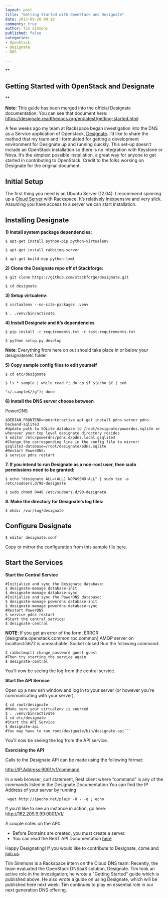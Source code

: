 ```yaml
---
layout: post
title: "Getting Started with OpenStack and Designate"
date: 2013-09-20 09:18
comments: true
author: Tim Simmons
published: false
categories: 
- OpenStack
- Designate
- DNS

---
```


**

Getting Started with OpenStack and Designate
--------------------------------------------

**


**Note**: This guide has been merged into the official Designate documentation. You can see that document here:
https://designate.readthedocs.org/en/latest/getting-started.html

A few weeks ago my team at Rackspace began investigation into the DNS as a Service application of Openstack, [Designate][1]. I’d like to share the method that my team and I formulated for getting a development environment for Designate up and running quickly. This set-up doesn’t include an OpenStack installation so there is no integration with Keystone or Nova. It’s the simplest possible installation, a great way for anyone to get started in contributing to OpenStack. Credit to the folks working on Designate for the original document.

Initial Setup
-------------

The first thing you need is an Ubuntu Server (12.04). I recommend spinning up a [Cloud Server][2] with Rackspace. It’s relatively inexpensive and very slick. Assuming you have access to a server we can start installation.

**Installing Designate**
------------------------

**1) Install system package dependencies:**

    $ apt-get install python-pip python-virtualenv

    $ apt-get install rabbitmq-server

    $ apt-get build-dep python-lxml

**2) Clone the Designate repo off of Stackforge:**

    $ git clone https://github.com/stackforge/designate.git

    $ cd designate

**3) Setup virtualenv:**

    $ virtualenv --no-site-packages .venv

    $ . .venv/bin/activate

**4) Install Designate and it’s dependencies**

    $ pip install -r requirements.txt -r test-requirements.txt

    $ python setup.py develop

**Note**: Everything from here on out should take place in or below your designate/etc folder

**5) Copy sample config files to edit yourself**

    $ cd etc/designate

    $ ls *.sample | while read f; do cp $f $(echo $f | sed 

    "s/.sample$//g"); done

**6) Install the DNS server choose between**

PowerDNS

```
$DEBIAN_FRONTEND=noninteractive apt-get install pdns-server pdns-backend-sqlite3
#Update path to SQLite database to /root/designate/powerdns.sqlite or wherever your top level designate directory resides
$ editor /etc/powerdns/pdns.d/pdns.local.gsqlite3
#Change the corresponding line in the config file to mirror:
gsqlite3-database=/root/designate/pdns.sqlite
#Restart PowerDNS:
$ service pdns restart
```

**7. If you intend to run Designate as a non-root user, then sudo permissions need to be granted:**
```
$ echo "designate ALL=(ALL) NOPASSWD:ALL" | sudo tee -a /etc/sudoers.d/90-designate

$ sudo chmod 0440 /etc/sudoers.d/90-designate
```

**8. Make the directory for Designate’s log files:**
```
$ mkdir /var/log/designate
```


Configure Designate
-------------------

```
$ editor designate.conf
```

Copy or mirror the configuration from this sample file [here][3].

Start the Services
------------------
**Start the Central Service**

```
#Initialize and sync the Designate database:
$ designate-manage database-init
$ designate-manage database-sync
#Initialize and sync the PowerDNS database:
$ designate-manage powerdns database-init
$ designate-manage powerdns database-sync
#Restart PowerDNS
$ service pdns restart
#Start the central service:
$ designate-central
```

**NOTE**: If you get an error of the form: ERROR [designate.openstack.common.rpc.common] AMQP server on localhost:5672 is unreachable: Socket closed
Run the following command:
```
$ rabbitmqctl change_password guest guest
#Then try starting the service again
$ designate-central
```

You’ll now be seeing the log from the central service.

**Start the API Service**

Open up a new ssh window and log in to your server (or however you’re communicating with your server).

```
$ cd root/designate
#Make sure your virtualenv is sourced 
$ . .venv/bin/activate
$ cd etc/designate
#Start the API Service
$ designate-api
#You may have to run root/designate/bin/designate-api```
```

You’ll now be seeing the log from the API service.

**Exercising the API**

Calls to the Designate API can be made using the following format:

http://IP.Address:9001/v1/command

In a web browser, curl statement, Rest client where “command” is any of the commands listed in the Designate Documentation
You can find the IP Address of your server by running

```
 wget http://ipecho.net/plain -O - -q ; echo
```

If you’d like to see an instance in action, go here:
http://162.209.9.99:9001/v1/

A couple notes on the API:

 - Before Domains are created, you must create a server.
 - You can read the ReST API Documentation [here][4]


Happy Designating! If you would like to contribute to Designate, come and [join us][5].


Tim Simmons is a Rackspace intern on the Cloud DNS team. Recently, the
team evaluated the OpenStack DNSaaS solution, Designate. Tim took an
active role in the investigation; he wrote a "Getting Started" guide
which is published above. He also wrote a guide on using Designate, which will be
published here next week. Tim continues to play en essential role in our
next generation DNS offering.



  [1]: https://wiki.openstack.org/wiki/Designate
  [2]: http://www.rackspace.com/cloud/servers/
  [3]: https://gist.github.com/TimSimmons/6596014
  [4]: https://designate.readthedocs.org/en/latest/rest.html
  [5]: https://designate.readthedocs.org/en/latest/getting-involved.html
